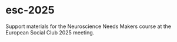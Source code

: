 # esc-2025
Support materials for the Neuroscience Needs Makers course at the European Social Club 2025 meeting.

